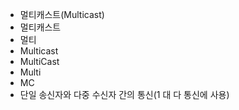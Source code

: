 - 멀티캐스트(Multicast)
- 멀티캐스트
- 멀티
- Multicast
- MultiCast
- Multi
- MC
- 단일 송신자와 다중 수신자 간의 통신(1 대 다 통신에 사용)